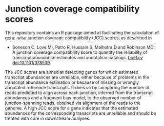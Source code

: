 # Junction coverage compatibility scores

This repository contains an R package aimed at facilitating the calculation of gene-wise junction coverage compatibility (JCC) scores, as described in 

- Soneson C, Love MI, Patro R, Hussain S, Malhotra D and Robinson MD: A junction coverage compatibility score to quantify the reliability of transcript abundance estimates and annotation catalogs. [bioRxiv doi:10.1101/378539](https://www.biorxiv.org/content/early/2018/07/28/378539).

The JCC scores are aimed at detecting genes for which estimated transcript abundances are unreliable, either because of problems in the transcript abundance estimation or because of missing or wrongly annotated reference transcripts. It does so by comparing the number of reads predicted to align across each junction, inferred from the transcript abundances and a fragment bias model, to the observed number of junction-spanning reads, obtained via alignment of the reads to the genome. A high JCC score for a gene indicates that the estimated abundances for the corresponding transcripts are unreliable and should be treated with care in downstream analyses. 